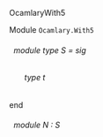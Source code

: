 OcamlaryWith5

 Module `Ocamlary.With5`
<a id="module-type-S"></a>
###### &nbsp; module type S = sig

<a id="type-t"></a>
###### &nbsp; &nbsp; &nbsp; &nbsp;type t


end



<a id="module-N"></a>
###### &nbsp; module N : S

